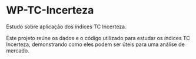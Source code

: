 # WP-TC-Incerteza
Estudo sobre aplicação dos índices TC Incerteza.

Este projeto reúne os dados e o código utilizado para estudar os índices TC Incerteza, demonstrando como eles podem ser úteis para uma análise de mercado.
